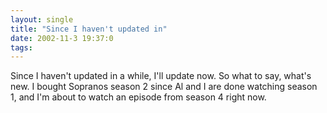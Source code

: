 ```yaml
---
layout: single
title: "Since I haven't updated in"
date: 2002-11-3 19:37:0
tags: 
---
```


Since I haven't updated in a while, I'll update now. So what to say, what's new. I bought Sopranos season 2 since Al and I are done watching season 1, and I'm about to watch an episode from season 4 right now.

